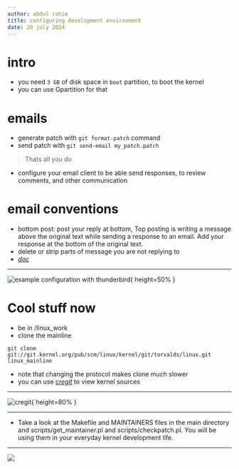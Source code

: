 ```yaml
---
author: abdul rahim
title: configuring development environment
date: 20 july 2024
---
```


# intro

- you need `3 GB` of disk space in `boot` partition, to boot the kernel
- you can use Gpartition for that

# emails

- generate patch with `git format-patch` command
- send patch with `git send-email my_patch.patch`

> Thats all you do

- configure your email client to be able send responses, to review comments, and other communication

# email conventions

- bottom post: post your reply at bottom, Top posting is writing a message above the original text while sending a response to an email. Add your response at the bottom of the original text.
- delete or strip parts of message you are not replying to
- [_doc_](https://www.kernel.org/doc/html/latest/process/email-clients.html)

---

![example configuration with
thunderbird](https://d36ai2hkxl16us.cloudfront.net/course-uploads/e0df7fbf-a057-42af-8a1f-590912be5460/fte3gkvup65n-email_compositionExample.png){ height=50% }


# Cool stuff now

- be in /linux\_work
- clone the mainline
```
git clone git://git.kernel.org/pub/scm/linux/kernel/git/torvalds/linux.git linux_mainline
```
- note that changing the protocol makes clone much slower
- you can use [_cregit_](https://cregit.linuxsources.org/) to view kernel sources

---

![_cregit_](https://d36ai2hkxl16us.cloudfront.net/course-uploads/e0df7fbf-a057-42af-8a1f-590912be5460/n5hc4ct613bw-cregit-LinuxviewofLinuxkernel5.1release.png){ height=80% }

---

- Take a look at the Makefile and MAINTAINERS files in the main directory and scripts/get_maintainer.pl and scripts/checkpatch.pl. You will be using them in your everyday kernel development life.


---

![](https://d36ai2hkxl16us.cloudfront.net/course-uploads/e0df7fbf-a057-42af-8a1f-590912be5460/f1k2dczbqlgu-Exploringlinux-kselftest.png)
